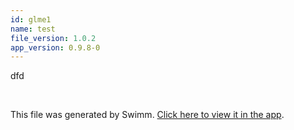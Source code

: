 ```yaml
---
id: glme1
name: test
file_version: 1.0.2
app_version: 0.9.8-0
---
```


dfd

<br/>

This file was generated by Swimm. [Click here to view it in the app](http://localhost:5000/repos/Z2l0aHViJTNBJTNBdGVzdC1naXRodWItYXBwJTNBJTNBc3dpbW1pbw==/docs/glme1).